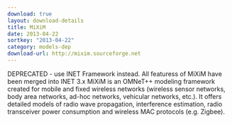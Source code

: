 ```yaml
---
download: true
layout: download-details
title: MiXiM
date: 2013-04-22
sortkey: "2013-04-22"
category: models-dep
download-url: http://mixim.sourceforge.net
---
```


DEPRECATED - use INET Framework instead. All featuress of MiXiM have been merged into INET 3.x
MiXiM is an OMNeT++ modeling framework created for mobile and fixed wireless networks (wireless sensor networks, body area networks, ad-hoc networks, vehicular networks, etc.). It offers detailed models of radio wave propagation, interference estimation, radio transceiver power consumption and wireless MAC protocols (e.g. Zigbee).

